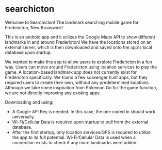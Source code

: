 # searchicton

Welcome to Searchicton! The landmark searching mobile game for Fredericton, New Brunswick!

This is an android app and it utilizes the Google Maps API to show different landmarks in and around Fredericton! We have the locations stored on an external server, which is then downloaded and saved onto the app's local database upon startup.

We wanted to make this app to allow users to explore Fredericton in a fun way. Users can move around Fredericton using location services to play the game.
A location-based landmark app does not currently exist for Fredericton specifically. We found a few scavenger hunt apps, but they required users to create their own, without any predetermined locations. Although we take some inspiration from Pokemon Go for the game function, we are not directly improving any existing apps.

Downloading and using:
- A Google API Key is needed. In this case, the one coded in should work universally.
- Wi-Fi/Cellular Data is required upon startup to pull from the external database.
- After the first startup, only location services/GPS is required to utilize the app to its full potential. Wi-Fi/Cellular Data is used when a connection exists to check if any more landmarks were added.
